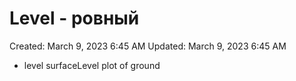 # Level - ровный

Created: March 9, 2023 6:45 AM
Updated: March 9, 2023 6:45 AM

- level surfaceLevel plot of ground